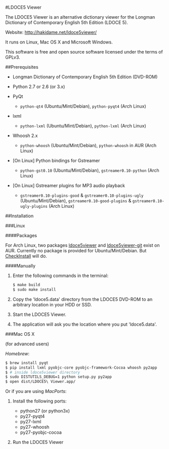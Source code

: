 #LDOCE5 Viewer

The LDOCE5 Viewer is an alternative dictionary viewer for the Longman Dictionary of Contemporary English 5th Edition (LDOCE 5).

Website: http://hakidame.net/ldoce5viewer/

It runs on Linux, Mac OS X and Microsoft Windows.

This software is free and open source software licensed under the terms of GPLv3.


##Prerequisites

* Longman Dictionary of Contemporary English 5th Edition (DVD-ROM)

* Python 2.7 or 2.6 (or 3.x)

* PyQt

    - `python-qt4` (Ubuntu/Mint/Debian), `python-pyqt4` (Arch Linux)

* lxml

    - `python-lxml` (Ubuntu/Mint/Debian), `python-lxml` (Arch Linux)

* Whoosh 2.x

    - `python-whoosh` (Ubuntu/Mint/Debian), `python-whoosh` in AUR (Arch Linux)

* [On Linux] Python bindings for Gstreamer

    - `python-gst0.10` (Ubuntu/Mint/Debian), `gstreamer0.10-python` (Arch Linux)

* [On Linux] Gstreamer plugins for MP3 audio playback

    - `gstreamer0.10-plugins-good` & `gstreamer0.10-plugins-ugly` (Ubuntu/Mint/Debian), `gstreamer0.10-good-plugins` & `gstreamer0.10-ugly-plugins` (Arch Linux)


##Installation

###Linux

####Packages

For Arch Linux, two packages [ldoce5viewer](https://aur.archlinux.org/packages/ldoce5viewer/) and [ldoce5viewer-git](https://aur.archlinux.org/packages/ldoce5viewer-git/) exist on AUR.  Currently no package is provided for Ubuntu/Mint/Debian.  But [CheckInstall](http://asic-linux.com.mx/~izto/checkinstall/) will do.

####Manually

1. Enter the following commands in the terminal:

    ```bash
    $ make build
    $ sudo make install
    ```

2. Copy the 'ldoce5.data' directory from the LDOCE5 DVD-ROM to an arbitrary location in your HDD or SSD.

3. Start the LDOCE5 Viewer.

4. The application will ask you the location where you put 'ldoce5.data'.

###Mac OS X

(for advanced users)

*Homebrew*:
```bash
$ brew install pyqt
$ pip install lxml pyobjc-core pyobjc-framework-Cocoa whoosh py2app
$ # inside ldoce5viewer directory
$ sudo DISTUTILS_DEBUG=1 python setup.py py2app
$ open dist/LDOCE5\ Viewer.app/
```

Or if you are using *MacPorts*:
<ol>
  <li><p>Install the following ports:</p>
    <ul>
      <li>python27 (or python3x)</li>
      <li>py27-pyqt4</li>
      <li>py27-lxml</li>
      <li>py27-whoosh</li>
      <li>py27-pyobjc-cocoa</li>
    </ul>
  </li>
  <li><p>Run the LDOCE5 Viewer</p></li>
</ol>

